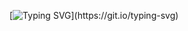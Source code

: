 [![Typing SVG](https://readme-typing-svg.demolab.com?font=Fira+Code&duration=2000&pause=50&multiline=true&random=false&width=500&height=100&lines=Get+schwifty!+It's+Basma;Diving+into+code+adventures+that+would;make+even+Rick+Sanchez+proud.)](https://git.io/typing-svg)                                                                                                                                                                                  
  
  
  
  
  
  
  
  
  

<!--
**Basma2423/Basma2423** is a ✨ _special_ ✨ repository because its `README.md` (this file) appears on your GitHub profile.

Here are some ideas to get you started:

- 🔭 I’m currently working on ...
- 🌱 I’m currently learning ...
- 👯 I’m looking to collaborate on ...
- 🤔 I’m looking for help with ...
- 💬 Ask me about ...
- 📫 How to reach me: ...
- 😄 Pronouns: ...
- ⚡ Fun fact: ...
-->
